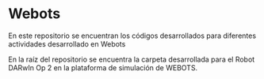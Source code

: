 # Webots

En este repositorio se encuentran los códigos desarrollados para diferentes actividades desarrollado en Webots

En la raíz del repositorio se encuentra la carpeta desarrollada para el Robot DARwIn Op 2 en la plataforma de simulación de WEBOTS.
